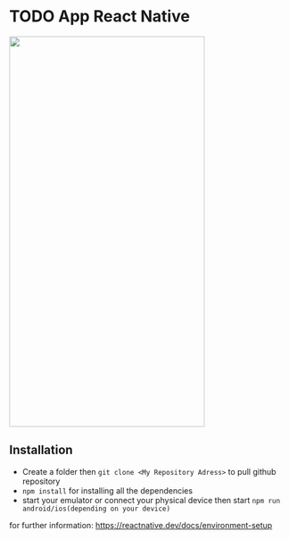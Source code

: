 # TODO App React Native

<img src="https://i.hizliresim.com/9xikhjy.gif" width="350" height="700"  />

## Installation

- Create a folder then `git clone <My Repository Adress>` to pull github repository
- `npm install` for installing all the dependencies
- start your emulator or connect your physical device then start `npm run android/ios(depending on your device)`

for further information: https://reactnative.dev/docs/environment-setup
